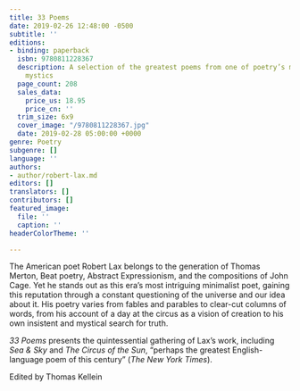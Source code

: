 ```yaml
---
title: 33 Poems
date: 2019-02-26 12:48:00 -0500
subtitle: ''
editions:
- binding: paperback
  isbn: 9780811228367
  description: A selection of the greatest poems from one of poetry’s most beloved
    mystics
  page_count: 208
  sales_data:
    price_us: 18.95
    price_cn: ''
  trim_size: 6x9
  cover_image: "/9780811228367.jpg"
  date: 2019-02-28 05:00:00 +0000
genre: Poetry
subgenre: []
language: ''
authors:
- author/robert-lax.md
editors: []
translators: []
contributors: []
featured_image:
  file: ''
  caption: ''
headerColorTheme: ''

---
```

The American poet Robert Lax belongs to the generation of Thomas Merton, Beat poetry, Abstract Expressionism, and the compositions of John Cage. Yet he stands out as this era’s most intriguing minimalist poet, gaining this reputation through a constant questioning of the universe and our idea about it. His poetry varies from fables and parables to clear-cut columns of words, from his account of a day at the circus as a vision of creation to his own insistent and mystical search for truth.

_33 Poems_ presents the quintessential gathering of Lax’s work, including _Sea & Sky_ and _The Circus of the Sun_, “perhaps the greatest English-language poem of this century” (_The New York Times_).

Edited by Thomas Kellein